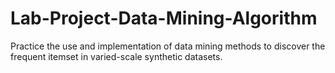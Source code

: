 # Lab-Project-Data-Mining-Algorithm

Practice the use and implementation of data mining methods to discover the frequent itemset in
varied-scale synthetic datasets.
